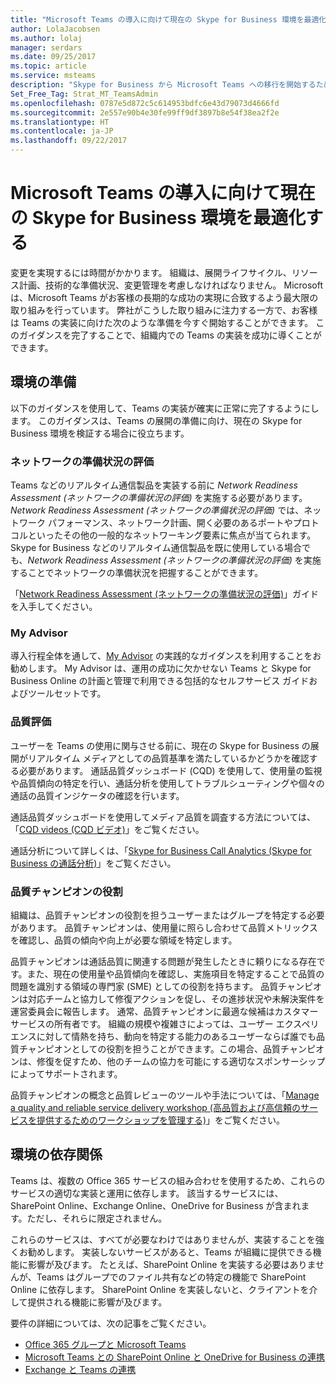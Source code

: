 ```yaml
---
title: "Microsoft Teams の導入に向けて現在の Skype for Business 環境を最適化する"
author: LolaJacobsen
ms.author: lolaj
manager: serdars
ms.date: 09/25/2017
ms.topic: article
ms.service: msteams
description: "Skype for Business から Microsoft Teams への移行を開始するためのガイダンス"
Set_Free_Tag: Strat_MT_TeamsAdmin
ms.openlocfilehash: 0787e5d872c5c614953bdfc6e43d79073d4666fd
ms.sourcegitcommit: 2e557e90b4e30fe99ff9df3897b8e54f38ea2f2e
ms.translationtype: HT
ms.contentlocale: ja-JP
ms.lasthandoff: 09/22/2017
---
```

<a name="optimize-your-current-skype-for-business-environment-for-microsoft-teams"></a>Microsoft Teams の導入に向けて現在の Skype for Business 環境を最適化する
==============================================================

変更を実現するには時間がかかります。 組織は、展開ライフサイクル、リソース計画、技術的な準備状況、変更管理を考慮しなければなりません。 Microsoft は、Microsoft Teams がお客様の長期的な成功の実現に合致するよう最大限の取り組みを行っています。 弊社がこうした取り組みに注力する一方で、お客様は Teams の実装に向けた次のような準備を今すぐ開始することができます。 このガイダンスを完了することで、組織内での Teams の実装を成功に導くことができます。

## <a name="environmental-readiness"></a>環境の準備


以下のガイダンスを使用して、Teams の実装が確実に正常に完了するようにします。 このガイダンスは、Teams の展開の準備に向け、現在の Skype for Business 環境を検証する場合に役立ちます。   


### <a name="network-readiness-assessment"></a>ネットワークの準備状況の評価


Teams などのリアルタイム通信製品を実装する前に *Network Readiness Assessment (ネットワークの準備状況の評価)* を実施する必要があります。 *Network Readiness Assessment (ネットワークの準備状況の評価)* では、ネットワーク パフォーマンス、ネットワーク計画、開く必要のあるポートやプロトコルといったその他の一般的なネットワーキング要素に焦点が当てられます。 Skype for Business などのリアルタイム通信製品を既に使用している場合でも、*Network Readiness Assessment (ネットワークの準備状況の評価)* を実施することでネットワークの準備状況を把握することができます。

「[Network Readiness Assessment (ネットワークの準備状況の評価)](https://go.microsoft.com/fwlink/?linkid=859069)」ガイドを入手してください。

### <a name="my-advisor"></a>My Advisor


導入行程全体を通して、[My Advisor](http://aka.ms/myadvisor) の実践的なガイダンスを利用することをお勧めします。 My Advisor は、運用の成功に欠かせない Teams と Skype for Business Online の計画と管理で利用できる包括的なセルフサービス ガイドおよびツールセットです。


### <a name="quality-assessment"></a>品質評価


ユーザーを Teams の使用に関与させる前に、現在の Skype for Business の展開がリアルタイム メディアとしての品質基準を満たしているかどうかを確認する必要があります。 通話品質ダッシュボード (CQD) を使用して、使用量の監視や品質傾向の特定を行い、通話分析を使用してトラブルシューティングや個々の通話の品質インジケータの確認を行います。

通話品質ダッシュボードを使用してメディア品質を調査する方法については、「[CQD videos (CQD ビデオ)](https://www.skypeoperationsframework.com/Academy?SOFTrainings=Leverage%20the%20Investigate%20Media%20Quality%20using%20CQD%20Videos)」をご覧ください。

通話分析について詳しくは、「[Skype for Business Call Analytics (Skype for Business の通話分析)](https://support.office.com/article/Set-up-Skype-for-Business-Call-Analytics-fbf7247a-84ae-46cc-9204-2c45b1c734cd)」をご覧ください。

### <a name="quality-champion-role"></a>品質チャンピオンの役割


組織は、品質チャンピオンの役割を担うユーザーまたはグループを特定する必要があります。 品質チャンピオンは、使用量に照らし合わせて品質メトリックスを確認し、品質の傾向や向上が必要な領域を特定します。

品質チャンピオンは通話品質に関連する問題が発生したときに頼りになる存在です。また、現在の使用量や品質傾向を確認し、実施項目を特定することで品質の問題を識別する領域の専門家 (SME) としての役割を持ちます。 品質チャンピオンは対応チームと協力して修復アクションを促し、その進捗状況や未解決案件を運営委員会に報告します。 通常、品質チャンピオンに最適な候補はカスタマー サービスの所有者です。 組織の規模や複雑さによっては、ユーザー エクスペリエンスに対して情熱を持ち、動向を特定する能力のあるユーザーならば誰でも品質チャンピオンとしての役割を担うことができます。この場合、品質チャンピオンは、修復を促すため、他のチームの協力を可能にする適切なスポンサーシップによってサポートされます。

品質チャンピオンの概念と品質レビューのツールや手法については、「[Manage a quality and reliable service delivery workshop (高品質および高信頼のサービスを提供するためのワークショップを管理する)](https://go.microsoft.com/fwlink/?linkid=859071)」をご覧ください。

## <a name="environmental-dependencies"></a>環境の依存関係


Teams は、複数の Office 365 サービスの組み合わせを使用するため、これらのサービスの適切な実装と運用に依存します。 該当するサービスには、SharePoint Online、Exchange Online、OneDrive for Business が含まれます。ただし、それらに限定されません。

これらのサービスは、すべてが必要なわけではありませんが、実装することを強くお勧めします。 実装しないサービスがあると、Teams が組織に提供できる機能に影響が及びます。 たとえば、SharePoint Online を実装する必要はありませんが、Teams はグループでのファイル共有などの特定の機能で SharePoint Online に依存します。 SharePoint Online を実装しないと、クライアントを介して提供される機能に影響が及びます。

要件の詳細については、次の記事をご覧ください。
- [Office 365 グループと Microsoft Teams](Office-365-groups.md)
- [Microsoft Teams との SharePoint Online と OneDrive for Business の連携](SharePoint-OneDrive-interact.md) 
- [Exchange と Teams の連携](Exchange-Teams-interact.md)



